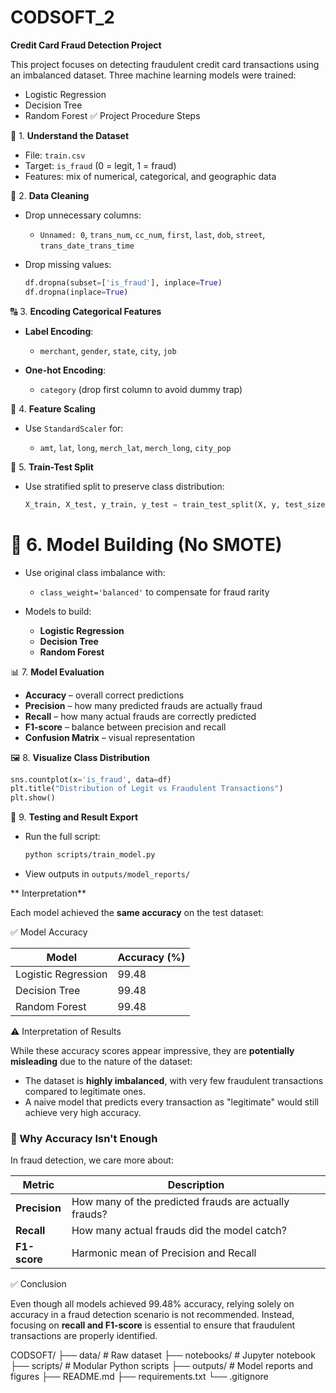 # CODSOFT_2
 **Credit Card Fraud Detection Project**
 
This project focuses on detecting fraudulent credit card transactions using an imbalanced dataset. Three machine learning models were trained:

* Logistic Regression
* Decision Tree
* Random Forest
 ✅ Project Procedure Steps

 🧩 1. **Understand the Dataset**

* File: `train.csv`
* Target: `is_fraud` (0 = legit, 1 = fraud)
* Features: mix of numerical, categorical, and geographic data

 🧹 2. **Data Cleaning**

* Drop unnecessary columns:

  * `Unnamed: 0`, `trans_num`, `cc_num`, `first`, `last`, `dob`, `street`, `trans_date_trans_time`
* Drop missing values:

  ```python
  df.dropna(subset=['is_fraud'], inplace=True)
  df.dropna(inplace=True)
  ```

 🔠 3. **Encoding Categorical Features**

* **Label Encoding**:

  * `merchant`, `gender`, `state`, `city`, `job`
* **One-hot Encoding**:

  * `category` (drop first column to avoid dummy trap)

 📏 4. **Feature Scaling**

* Use `StandardScaler` for:

  * `amt`, `lat`, `long`, `merch_lat`, `merch_long`, `city_pop`

 🧪 5. **Train-Test Split**

* Use stratified split to preserve class distribution:

  ```python
  X_train, X_test, y_train, y_test = train_test_split(X, y, test_size=0.2, stratify=y)
  ```

# 🤖 6. **Model Building (No SMOTE)**

* Use original class imbalance with:

  * `class_weight='balanced'` to compensate for fraud rarity
* Models to build:

  * **Logistic Regression**
  * **Decision Tree**
  * **Random Forest**

 📊 7. **Model Evaluation**

* **Accuracy** – overall correct predictions
* **Precision** – how many predicted frauds are actually fraud
* **Recall** – how many actual frauds are correctly predicted
* **F1-score** – balance between precision and recall
* **Confusion Matrix** – visual representation

🖼️ 8. **Visualize Class Distribution**

```python
sns.countplot(x='is_fraud', data=df)
plt.title("Distribution of Legit vs Fraudulent Transactions")
plt.show()
```

🧪 9. **Testing and Result Export**

* Run the full script:

  ```bash
  python scripts/train_model.py
  ```
* View outputs in `outputs/model_reports/`

** Interpretation**

Each model achieved the **same accuracy** on the test dataset:

 ✅ Model Accuracy

| Model               | Accuracy (%) |
| ------------------- | ------------ |
| Logistic Regression | 99.48        |
| Decision Tree       | 99.48        |
| Random Forest       | 99.48        |

 ⚠️ Interpretation of Results

While these accuracy scores appear impressive, they are **potentially misleading** due to the nature of the dataset:

* The dataset is **highly imbalanced**, with very few fraudulent transactions compared to legitimate ones.
* A naive model that predicts every transaction as "legitimate" would still achieve very high accuracy.

### 📌 Why Accuracy Isn't Enough

In fraud detection, we care more about:

| Metric        | Description                                           |
| ------------- | ----------------------------------------------------- |
| **Precision** | How many of the predicted frauds are actually frauds? |
| **Recall**    | How many actual frauds did the model catch?           |
| **F1-score**  | Harmonic mean of Precision and Recall                 |


 ✅ Conclusion

Even though all models achieved 99.48% accuracy, relying solely on accuracy in a fraud detection scenario is not recommended. Instead, focusing on **recall and F1-score** is essential to ensure that fraudulent transactions are properly identified.



CODSOFT/
├── data/                  # Raw dataset
├── notebooks/             # Jupyter notebook
├── scripts/               # Modular Python scripts
├── outputs/               # Model reports and figures
├── README.md
├── requirements.txt
└── .gitignore

